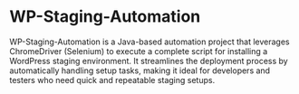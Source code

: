 # WP-Staging-Automation
WP-Staging-Automation is a Java-based automation project that leverages ChromeDriver (Selenium) to execute a complete script for installing a WordPress staging environment. It streamlines the deployment process by automatically handling setup tasks, making it ideal for developers and testers who need quick and repeatable staging setups.
